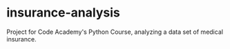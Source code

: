 # insurance-analysis
Project for Code Academy's Python Course, analyzing a data set of medical insurance. 
